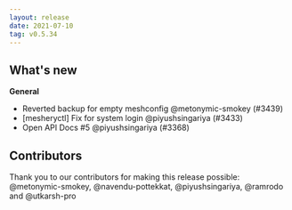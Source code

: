 ```yaml
---
layout: release
date: 2021-07-10
tag: v0.5.34
---
```


## What's new
**General**
- Reverted backup for empty meshconfig @metonymic-smokey (#3439)
- [mesheryctl] Fix for system login @piyushsingariya (#3433)
- Open API Docs #5 @piyushsingariya (#3368)

## Contributors
Thank you to our contributors for making this release possible:
@metonymic-smokey, @navendu-pottekkat, @piyushsingariya, @ramrodo and @utkarsh-pro